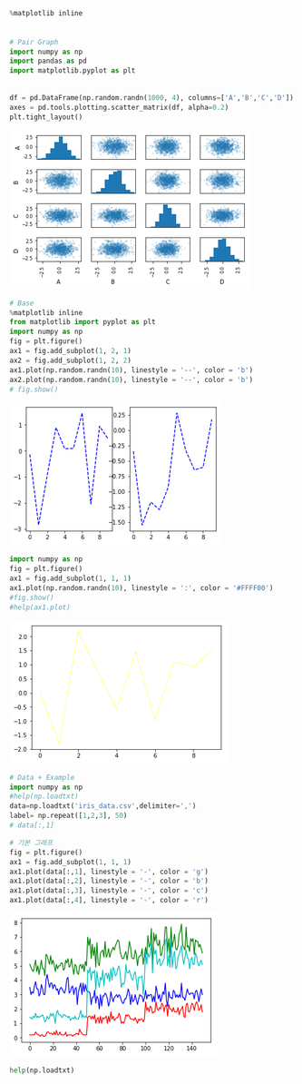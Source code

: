 ```python
%matplotlib inline


# Pair Graph
import numpy as np
import pandas as pd
import matplotlib.pyplot as plt 



```


```python
df = pd.DataFrame(np.random.randn(1000, 4), columns=['A','B','C','D'])
axes = pd.tools.plotting.scatter_matrix(df, alpha=0.2)
plt.tight_layout()

```


    
![png](05.MatPlot2_files/05.MatPlot2_1_0.png)
    



```python
# Base
%matplotlib inline
from matplotlib import pyplot as plt
import numpy as np
fig = plt.figure()
ax1 = fig.add_subplot(1, 2, 1)
ax2 = fig.add_subplot(1, 2, 2)
ax1.plot(np.random.randn(10), linestyle = '--', color = 'b')
ax2.plot(np.random.randn(10), linestyle = '--', color = 'b')
# fig.show()
```


    
![png](05.MatPlot2_files/05.MatPlot2_2_0.png)
    



```python
import numpy as np
fig = plt.figure()
ax1 = fig.add_subplot(1, 1, 1)
ax1.plot(np.random.randn(10), linestyle = ':', color = '#FFFF00')
#fig.show()
#help(ax1.plot)
```


    
![png](05.MatPlot2_files/05.MatPlot2_3_0.png)
    



```python
# Data + Example
import numpy as np
#help(np.loadtxt)
data=np.loadtxt('iris_data.csv',delimiter=',')
label= np.repeat([1,2,3], 50)
# data[:,1]
```


```python
# 기본 그래프
fig = plt.figure()
ax1 = fig.add_subplot(1, 1, 1)
ax1.plot(data[:,1], linestyle = '-', color = 'g')
ax1.plot(data[:,2], linestyle = '-', color = 'b')
ax1.plot(data[:,3], linestyle = '-', color = 'c')
ax1.plot(data[:,4], linestyle = '-', color = 'r')
```


    
![png](05.MatPlot2_files/05.MatPlot2_5_0.png)
    



```python
help(np.loadtxt)
```


```python

```


```python

```


```python

```


```python

```


```python

```
